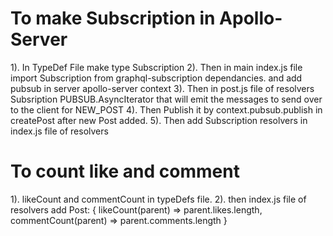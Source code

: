 # To make Subscription in Apollo-Server

1). In TypeDef File make type Subscription
2). Then in main index.js file import Subscription from graphql-subscription dependancies. and add pubsub in server apollo-server context
3). Then in post.js file of resolvers Subsription PUBSUB.AsyncIterator that will emit the messages to send over to the client for NEW_POST
4). Then Publish it by context.pubsub.publish in createPost after new Post added.
5). Then add Subscription resolvers in index.js file of resolvers

# To count like and comment

1). likeCount and commentCount in typeDefs file.
2). then index.js file of resolvers add Post: {
likeCount(parent) => parent.likes.length,
commentCount(parent) => parent.comments.length
}
